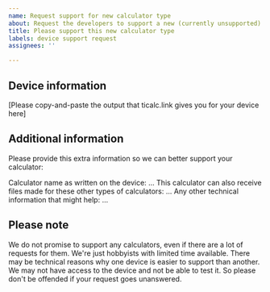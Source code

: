 ```yaml
---
name: Request support for new calculator type
about: Request the developers to support a new (currently unsupported) type of calculator in the ticalc-usb library
title: Please support this new calculator type
labels: device support request
assignees: ''

---
```


## Device information

[Please copy-and-paste the output that ticalc.link gives you for your device here]

## Additional information

Please provide this extra information so we can better support your calculator:

Calculator name as written on the device: ...
This calculator can also receive files made for these other types of calculators: ...
Any other technical information that might help: ...

## Please note

We do not promise to support any calculators, even if there are a lot of requests for them. We're just hobbyists with limited time available. There may be technical reasons why one device is easier to support than another. We may not have access to the device and not be able to test it. So please don't be offended if your request goes unanswered.
